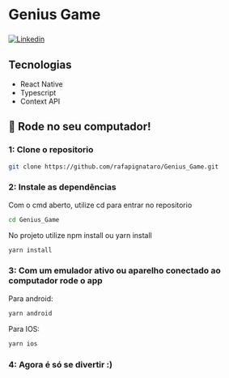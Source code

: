 <br />
<h1>Genius Game</h1>
<h3></h3>
<a href="https://www.linkedin.com/in/rafael-pignataro/"><img alt="Linkedin" src="https://img.shields.io/badge/-Linkedin-blue" /></a>
</p>

## Tecnologias
- React Native
- Typescript
- Context API
## :rocket: Rode no seu computador!

### 1: Clone o repositorio

```sh
git clone https://github.com/rafapignataro/Genius_Game.git
```

### 2: Instale as dependências
Com o cmd aberto, utilize cd para entrar no repositorio

```sh
cd Genius_Game
```

No projeto utilize npm install ou yarn install
```sh
yarn install
```

### 3: Com um emulador ativo ou aparelho conectado ao computador rode o app
Para android: 
```sh
yarn android
```
Para IOS: 
```sh
yarn ios
```

### 4: Agora é só se divertir :) 
